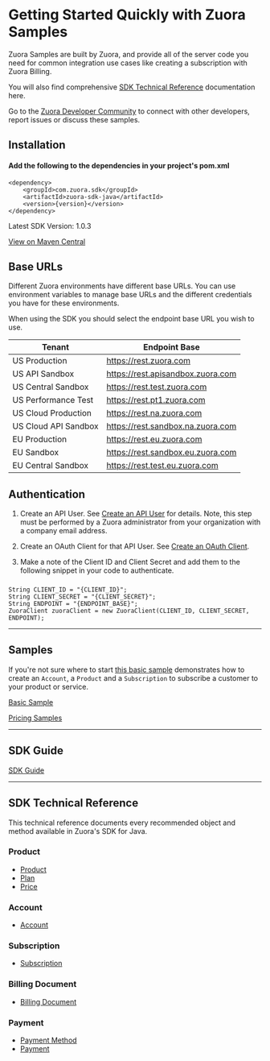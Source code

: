 
# Getting Started Quickly with Zuora Samples
Zuora Samples are built by Zuora, and provide all of the server code you need for common integration use cases like creating a subscription with Zuora Billing.

You will also find comprehensive [SDK Technical Reference](/README.md#sdk-technical-reference) documentation here.

Go to the [Zuora Developer Community](https://community.zuora.com/communities/community-home?CommunityKey=e2a932b4-50c4-4019-a3e8-362e38714df3) to connect with other developers, report issues or discuss these samples.

## Installation
#### Add the following to the dependencies in your project's pom.xml

```
<dependency>
    <groupId>com.zuora.sdk</groupId>
    <artifactId>zuora-sdk-java</artifactId>
    <version>{version}</version>
</dependency>
```

Latest SDK Version: 1.0.3

[View on Maven Central](https://search.maven.org/artifact/com.zuora.sdk/zuora-sdk-java)

## Base URLs
Different Zuora environments have different base URLs. You can use environment variables to manage base URLs and the different credentials you have for these environments.

When using the SDK you should select the endpoint base URL you wish to use.

| Tenant | Endpoint Base |
| --- | --- |
| US Production | https://rest.zuora.com |
| US API Sandbox | https://rest.apisandbox.zuora.com |
| US Central Sandbox | https://rest.test.zuora.com |
| US Performance Test | https://rest.pt1.zuora.com |
| US Cloud Production | https://rest.na.zuora.com |
| US Cloud API Sandbox | https://rest.sandbox.na.zuora.com |
| EU Production | https://rest.eu.zuora.com |
| EU Sandbox | https://rest.sandbox.eu.zuora.com |
| EU Central Sandbox | https://rest.test.eu.zuora.com |

## Authentication
1. Create an API User. See [Create an API User](https://knowledgecenter.zuora.com/Billing/Tenant_Management/A_Administrator_Settings/Manage_Users/Create_an_API_User) for details. Note, this step must be performed by a Zuora administrator from your organization with a company email address.

2. Create an OAuth Client for that API User. See [Create an OAuth Client](https://knowledgecenter.zuora.com/Billing/Tenant_Management/A_Administrator_Settings/Manage_Users#Create_an_OAuth_Client_for_a_User).

3. Make a note of the Client ID and Client Secret and add them to the following snippet in your code to authenticate. 

###
```
String CLIENT_ID = "{CLIENT_ID}";
String CLIENT_SECRET = "{CLIENT_SECRET}";
String ENDPOINT = "{ENDPOINT_BASE}";
ZuoraClient zuoraClient = new ZuoraClient(CLIENT_ID, CLIENT_SECRET, ENDPOINT);
```
<hr />

## Samples
If you're not sure where to start [this basic sample](src/main/java/com/zuora/sdk/core/example/CreateAccountWithSubscription.java) demonstrates how to create an `Account`, a `Product` and a `Subscription` to subscribe a customer to your product or service.

[Basic Sample](src/main/java/com/zuora/sdk/core/example/CreateAccountWithSubscription.java)

[Pricing Samples](src/main/java/com/zuora/sdk/core/example/PlanItemExamples.java)
<hr />

## SDK Guide
[SDK Guide](https://www.zuora.com/developer/sdks/)


<hr />

## SDK Technical Reference

This technical reference documents every recommended object and method available in Zuora's SDK for Java.

### Product
* [Product](doc/product-api.md)
* [Plan](doc/plan-api.md)
* [Price](doc/price-api.md)

### Account
* [Account](doc/account-api.md)

### Subscription
* [Subscription](doc/subscription-api.md)

### Billing Document
* [Billing Document](doc/billing-document-api.md)

### Payment
* [Payment Method](doc/payment-method-api.md)
* [Payment](doc/payment-api.md)
